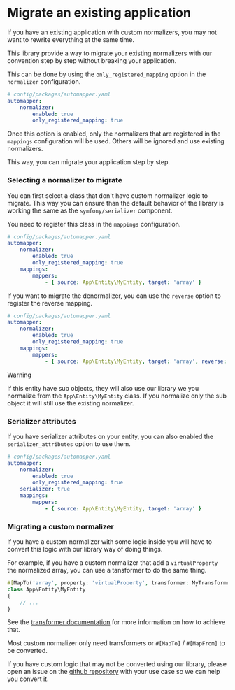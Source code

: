 # Migrate an existing application

If you have an existing application with custom normalizers, you may not want to rewrite everything at the same time.

This library provide a way to migrate your existing normalizers with our convention step by step without breaking 
your application.

This can be done by using the `only_registered_mapping` option in the `normalizer` configuration.

```yaml
# config/packages/automapper.yaml
automapper:
    normalizer:
        enabled: true
        only_registered_mapping: true
```

Once this option is enabled, only the normalizers that are registered in the `mappings` configuration will be used.
Others will be ignored and use existing normalizers.

This way, you can migrate your application step by step.

### Selecting a normalizer to migrate

You can first select a class that don't have custom normalizer logic to migrate. This way you can ensure than the 
default behavior of the library is working the same as the `symfony/serializer` component.

You need to register this class in the `mappings` configuration.

```yaml
# config/packages/automapper.yaml
automapper:
    normalizer:
        enabled: true
        only_registered_mapping: true
    mappings:
        mappers:
            - { source: App\Entity\MyEntity, target: 'array' }
```

If you want to migrate the denormalizer, you can use the `reverse` option to register the reverse mapping.

```yaml
# config/packages/automapper.yaml
automapper:
    normalizer:
        enabled: true
        only_registered_mapping: true
    mappings:
        mappers:
            - { source: App\Entity\MyEntity, target: 'array', reverse: true }
```

> [!WARNING]
> If this entity have sub objects, they will also use our library we you normalize from the `App\Entity\MyEntity` class.
> If you normalize only the sub object it will still use the existing normalizer.

### Serializer attributes

If you have serializer attributes on your entity, you can also enabled the `serializer_attributes` option to use them.

```yaml
# config/packages/automapper.yaml
automapper:
    normalizer:
        enabled: true
        only_registered_mapping: true
    serializer: true
    mappings:
        mappers:
            - { source: App\Entity\MyEntity, target: 'array' }
```

### Migrating a custom normalizer

If you have a custom normalizer with some logic inside you will have to convert this logic with our library way of doing
things.

For example, if you have a custom normalizer that add a `virtualProperty` the normalized array, you can use a tansformer
to do the same thing.

```php
#[MapTo('array', property: 'virtualProperty', transformer: MyTransformer::class)]
class App\Entity\MyEntity
{
    // ...
}
```

See the [transformer documentation](../mapping/transformer.md) for more information on how to achieve that.

Most custom normalizer only need transformers or `#[MapTo]` / `#[MapFrom]` to be converted.

If you have custom logic that may not be converted using our library, please open an issue on the
[github repository](https://github.com/jolicode/automapper) with your use case so we can help you convert it.
